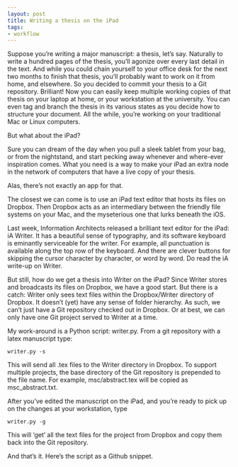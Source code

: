 ```yaml
---
layout: post
title: Writing a thesis on the iPad
tags:
- workflow
---
```

Suppose you’re writing a major manuscript: a thesis, let’s say. Naturally to write a hundred pages of the thesis, you’ll agonize over every last detail in the text. And while you could chain yourself to your office desk for the next two months to finish that thesis, you’ll probably want to work on it from home, and elsewhere. So you decided to commit your thesis to a Git repository. Brilliant! Now you can easily keep multiple working copies of that thesis on your laptop at home, or your workstation at the university. You can even tag and branch the thesis in its various states as you decide how to structure your document. All the while, you’re working on your traditional Mac or Linux computers.

But what about the iPad?

Sure you can dream of the day when you pull a sleek tablet from your bag, or from the nightstand, and start pecking away whenever and where-ever inspiration comes. What you need is a way to make your iPad an extra node in the network of computers that have a live copy of your thesis.

Alas, there’s not exactly an app for that.

The closest we can come is to use an iPad text editor that hosts its files on Dropbox. Then Dropbox acts as an intermediary between the friendly file systems on your Mac, and the myseterious one that lurks beneath the iOS.

Last week, Information Architects released a brilliant text editor for the iPad: iA Writer. It has a beautiful sense of typography, and its software keyboard is eminantly serviceable for the writer. For example, all punctuation is available along the top row of the keyboard. And there are clever buttons for skipping the cursor character by character, or word by word. Do read the iA write-up on Writer.

But still, how do we get a thesis into Writer on the iPad? Since Writer stores and broadcasts its files on Dropbox, we have a good start. But there is a catch: Writer only sees text files within the Dropbox/Writer directory of Dropbox. It doesn’t (yet) have any sense of folder hierarchy. As such, we can’t just have a Git repository checked out in Dropbox. Or at best, we can only have one Git project served to Writer at a time.

My work-around is a Python script: writer.py. From a git repository with a latex manuscript type:

    writer.py -s

This will send all .tex files to the Writer directory in Dropbox. To support multiple projects, the base directory of the Git repository is prepended to the file name. For example, msc/abstract.tex will be copied as msc_abstract.txt.

After you’ve edited the manuscript on the iPad, and you’re ready to pick up on the changes at your workstation, type

    writer.py -g

This will ‘get’ all the text files for the project from Dropbox and copy them back into the Git repository.

And that’s it. Here’s the script as a Github snippet.
